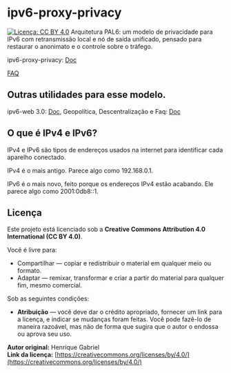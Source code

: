 # ipv6-proxy-privacy
[![Licença: CC BY 4.0](https://img.shields.io/badge/Licença-CC%20BY%204.0-lightgrey.svg)](https://creativecommons.org/licenses/by/4.0/)
Arquitetura PAL6: um modelo de privacidade para IPv6 com retransmissão local e nó de saída unificado, pensado para restaurar o anonimato e o controle sobre o tráfego.

ipv6-proxy-privacy:
[Doc](PAL6_Modelo_Completo.md)

[FAQ](FAQ.md)

## Outras utilidades para esse modelo.
ipv6-web 3.0:
[Doc](pal6_web3_applications.md),
Geopolítica, Descentralização e Faq: [Doc](pal6_geopolitica.md)

## O que é IPv4 e IPv6?

IPv4 e IPv6 são tipos de endereços usados na internet para identificar cada aparelho conectado.

IPv4 é o mais antigo. Parece algo como 192.168.0.1.

IPv6 é o mais novo, feito porque os endereços IPv4 estão acabando. Ele parece algo como 2001:0db8::1.

## Licença

Este projeto está licenciado sob a **Creative Commons Attribution 4.0 International (CC BY 4.0)**.

Você é livre para:
- Compartilhar — copiar e redistribuir o material em qualquer meio ou formato.
- Adaptar — remixar, transformar e criar a partir do material para qualquer fim, mesmo comercial.

Sob as seguintes condições:
- **Atribuição** — você deve dar o crédito apropriado, fornecer um link para a licença, e indicar se mudanças foram feitas. Você pode fazê-lo de maneira razoável, mas não de forma que sugira que o autor o endossa ou aprova seu uso.

**Autor original:** Henrique Gabriel  
**Link da licença:** [https://creativecommons.org/licenses/by/4.0/](https://creativecommons.org/licenses/by/4.0/)
